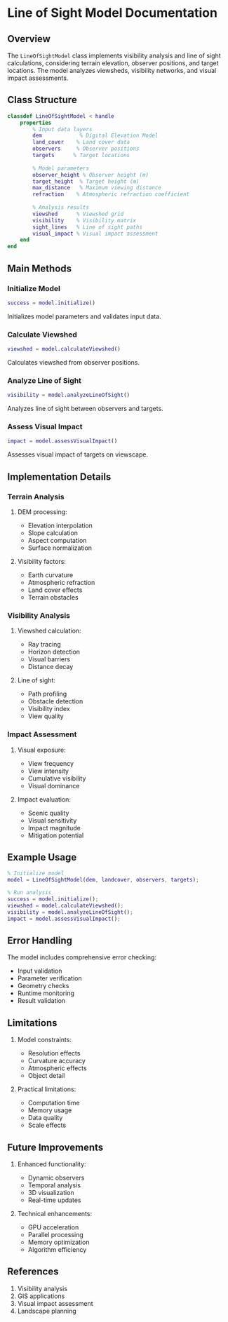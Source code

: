 # Line of Sight Model Documentation

## Overview

The `LineOfSightModel` class implements visibility analysis and line of sight calculations, considering terrain elevation, observer positions, and target locations. The model analyzes viewsheds, visibility networks, and visual impact assessments.

## Class Structure

```matlab
classdef LineOfSightModel < handle
    properties
        % Input data layers
        dem            % Digital Elevation Model
        land_cover    % Land cover data
        observers     % Observer positions
        targets      % Target locations
        
        % Model parameters
        observer_height % Observer height (m)
        target_height  % Target height (m)
        max_distance   % Maximum viewing distance
        refraction    % Atmospheric refraction coefficient
        
        % Analysis results
        viewshed      % Viewshed grid
        visibility    % Visibility matrix
        sight_lines   % Line of sight paths
        visual_impact % Visual impact assessment
    end
end
```

## Main Methods

### Initialize Model

```matlab
success = model.initialize()
```

Initializes model parameters and validates input data.

### Calculate Viewshed

```matlab
viewshed = model.calculateViewshed()
```

Calculates viewshed from observer positions.

### Analyze Line of Sight

```matlab
visibility = model.analyzeLineOfSight()
```

Analyzes line of sight between observers and targets.

### Assess Visual Impact

```matlab
impact = model.assessVisualImpact()
```

Assesses visual impact of targets on viewscape.

## Implementation Details

### Terrain Analysis

1. DEM processing:
   - Elevation interpolation
   - Slope calculation
   - Aspect computation
   - Surface normalization

2. Visibility factors:
   - Earth curvature
   - Atmospheric refraction
   - Land cover effects
   - Terrain obstacles

### Visibility Analysis

1. Viewshed calculation:
   - Ray tracing
   - Horizon detection
   - Visual barriers
   - Distance decay

2. Line of sight:
   - Path profiling
   - Obstacle detection
   - Visibility index
   - View quality

### Impact Assessment

1. Visual exposure:
   - View frequency
   - View intensity
   - Cumulative visibility
   - Visual dominance

2. Impact evaluation:
   - Scenic quality
   - Visual sensitivity
   - Impact magnitude
   - Mitigation potential

## Example Usage

```matlab
% Initialize model
model = LineOfSightModel(dem, landcover, observers, targets);

% Run analysis
success = model.initialize();
viewshed = model.calculateViewshed();
visibility = model.analyzeLineOfSight();
impact = model.assessVisualImpact();
```

## Error Handling

The model includes comprehensive error checking:

- Input validation
- Parameter verification
- Geometry checks
- Runtime monitoring
- Result validation

## Limitations

1. Model constraints:
   - Resolution effects
   - Curvature accuracy
   - Atmospheric effects
   - Object detail

2. Practical limitations:
   - Computation time
   - Memory usage
   - Data quality
   - Scale effects

## Future Improvements

1. Enhanced functionality:
   - Dynamic observers
   - Temporal analysis
   - 3D visualization
   - Real-time updates

2. Technical enhancements:
   - GPU acceleration
   - Parallel processing
   - Memory optimization
   - Algorithm efficiency

## References

1. Visibility analysis
2. GIS applications
3. Visual impact assessment
4. Landscape planning 